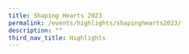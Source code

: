 ```yaml
---
title: Shaping Hearts 2023
permalink: /events/highlights/shapinghearts2023/
description: ""
third_nav_title: Highlights
---
```

